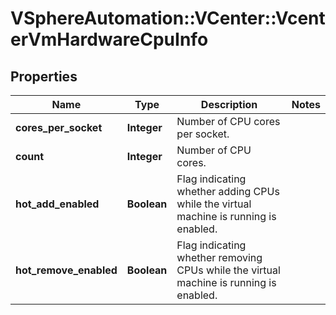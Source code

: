 # VSphereAutomation::VCenter::VcenterVmHardwareCpuInfo

## Properties
Name | Type | Description | Notes
------------ | ------------- | ------------- | -------------
**cores_per_socket** | **Integer** | Number of CPU cores per socket. | 
**count** | **Integer** | Number of CPU cores. | 
**hot_add_enabled** | **Boolean** | Flag indicating whether adding CPUs while the virtual machine is running is enabled. | 
**hot_remove_enabled** | **Boolean** | Flag indicating whether removing CPUs while the virtual machine is running is enabled. | 


